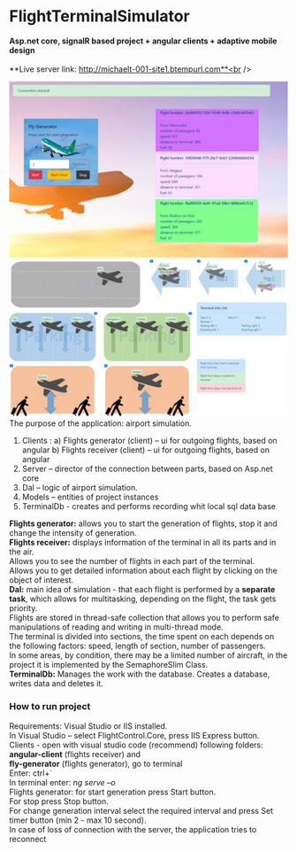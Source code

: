 # FlightTerminalSimulator
**Asp.net core, signalR based project + angular clients + adaptive mobile design**<br /><br />
**Live server link:  http://michaelt-001-site1.btempurl.com**<br />

![alt text](https://github.com/michaeltyur/FlightTerminalSimulator/blob/master/fly_generator.PNG)
![alt text](https://github.com/michaeltyur/FlightTerminalSimulator/blob/master/terminal.PNG)<br />
The purpose of the application: airport simulation.
1)	Clients :
    a) Flights generator (client) – ui for outgoing flights, based on angular
    b) Flights receiver (client) – ui for outgoing flights, based on angular
2)	Server – director of the connection between parts, based on Asp.net core
3)	Dal – logic of airport simulation.
4)	Models – entities of project instances
5)	TerminalDb - creates and performs recording whit local sql data base

**Flights generator:** allows you to start the generation of flights, stop it and change the intensity of generation.<br /> 
**Flights receiver:** displays information of the terminal in all its parts and in the air.<br /> 
Allows you to see the number of flights in each part of the terminal.<br /> 
Allows you to get detailed information about each flight by clicking on the object of interest.<br /> 
**Dal:** main idea of simulation - that each flight is performed by a **separate task**, which allows for multitasking, depending on the flight, the task gets priority.<br /> 
Flights are stored in thread-safe collection that allows you to perform safe manipulations of reading and writing in multi-thread mode.<br /> 
The terminal is divided into sections, the time spent on each depends on the following factors: speed, length of section, number of passengers.<br /> 
In some areas, by condition, there may be a limited number of aircraft, in the project it is implemented by the SemaphoreSlim Class.<br /> **TerminalDb:** Manages the work with the database. Сreates a database, writes data and deletes it.<br />

### How to run project
Requirements: Visual Studio or IIS installed.<br />
In Visual Studio – select FlightControl.Core, press IIS Express button.<br />
Clients - open with visual studio code (recommend) following folders:<br />
 **angular-client** (flights receiver) and<br /> 
 **fly-generator** (flights generator), go to terminal<br /> 
Enter: ctrl+`<br />
In terminal enter: *ng serve –o*<br />
Flights generator: for start generation press Start button.<br />
For stop press Stop button.<br />
For change generation interval select the required interval and press Set timer button (min 2 - max 10 second).<br />
In case of loss of connection with the server, the application tries to reconnect
